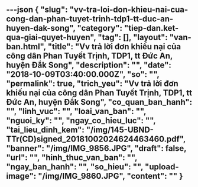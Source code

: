 ---json
{
    "slug": "vv-tra-loi-don-khieu-nai-cua-cong-dan-phan-tuyet-trinh-tdp1-tt-duc-an-huyen-dak-song",
    "category": "tiep-dan.ket-qua-giai-quyet-huyen",
    "tag": [],
    "layout": "van-ban.html",
    "title": "Vv trả lời đơn khiếu nại của công dân Phan Tuyết Trịnh, TDP1, tt Đức An, huyện Đắk Song",
    "description": "",
    "date": "2018-10-09T03:40:00.000Z",
    "so": "",
    "permalink": true,
    "trich_yeu": "Vv trả lời đơn khiếu nại của công dân Phan Tuyết Trịnh, TDP1, tt Đức An, huyện Đắk Song",
    "co_quan_ban_hanh": "",
    "linh_vuc": "",
    "loai_van_ban": "",
    "nguoi_ky": "",
    "ngay_co_hieu_luc": "",
    "tai_lieu_dinh_kem": "/img/145-UBND-TTr(CD)signed_20181002024624463460.pdf",
    "banner": "/img/IMG_9856.JPG",
    "draft": false,
    "url": "",
    "hinh_thuc_van_ban": "",
    "ngay_ban_hanh": "",
    "so_hieu": "",
    "upload-image": "/img/IMG_9860.JPG",
    "__content__": ""
}
---
<p><img alt="" src="/img/IMG_9856.JPG" /></p>

<p><img alt="" src="/img/IMG_9857.JPG" /></p>

<p><img alt="" src="/img/IMG_9858.JPG" /></p>

<p><img alt="" src="/img/IMG_9859.JPG" /></p>

<p><img alt="" src="/img/IMG_9860.JPG" /></p>
